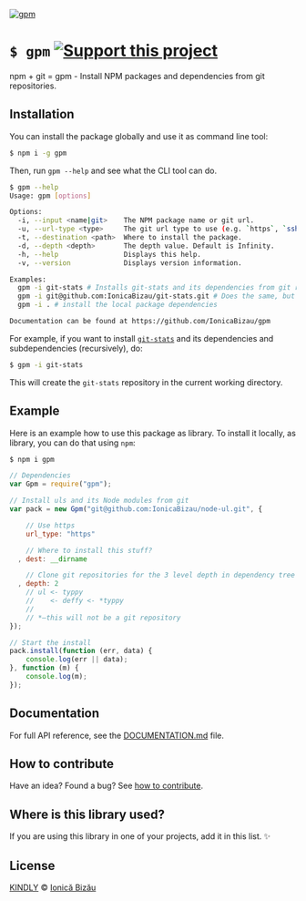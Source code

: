 [![gpm](http://i.imgur.com/lU98JRC.png)](#)

# `$ gpm` [![Support this project][donate-now]][paypal-donations]
npm + git = gpm - Install NPM packages and dependencies from git repositories.

## Installation

You can install the package globally and use it as command line tool:

```sh
$ npm i -g gpm
```

Then, run `gpm --help` and see what the CLI tool can do.

```sh
$ gpm --help
Usage: gpm [options]

Options:
  -i, --input <name|git>    The NPM package name or git url.              
  -u, --url-type <type>     The git url type to use (e.g. `https`, `ssh`).
  -t, --destination <path>  Where to install the package.                 
  -d, --depth <depth>       The depth value. Default is Infinity.         
  -h, --help                Displays this help.                           
  -v, --version             Displays version information.                 

Examples:
  gpm -i git-stats # Installs git-stats and its dependencies from git repositories.
  gpm -i git@github.com:IonicaBizau/git-stats.git # Does the same, but providing the git url
  gpm -i . # install the local package dependencies

Documentation can be found at https://github.com/IonicaBizau/gpm
```

For example, if you want to install [`git-stats`](https://github.com/IonicaBizau/git-stats) and its dependencies and subdependencies (recursively), do:

```sh
$ gpm -i git-stats
```

This will create the `git-stats` repository in the current working directory.

## Example

Here is an example how to use this package as library. To install it locally, as library, you can do that using `npm`:

```sh
$ npm i gpm
```

```js
// Dependencies
var Gpm = require("gpm");

// Install uls and its Node modules from git
var pack = new Gpm("git@github.com:IonicaBizau/node-ul.git", {

    // Use https
    url_type: "https"

    // Where to install this stuff?
  , dest: __dirname

    // Clone git repositories for the 3 level depth in dependency tree
  , depth: 2
    // ul <- typpy
    //    <- deffy <- *typpy
    //
    // *–this will not be a git repository
});

// Start the install
pack.install(function (err, data) {
    console.log(err || data);
}, function (m) {
    console.log(m);
});
```

## Documentation

For full API reference, see the [DOCUMENTATION.md][docs] file.

## How to contribute
Have an idea? Found a bug? See [how to contribute][contributing].

## Where is this library used?
If you are using this library in one of your projects, add it in this list. :sparkles:

## License

[KINDLY][license] © [Ionică Bizău][website]

[license]: http://ionicabizau.github.io/kindly-license/?author=Ionic%C4%83%20Biz%C4%83u%20%3Cbizauionica@gmail.com%3E&year=2015

[website]: http://ionicabizau.net
[paypal-donations]: https://www.paypal.com/cgi-bin/webscr?cmd=_s-xclick&hosted_button_id=RVXDDLKKLQRJW
[donate-now]: http://i.imgur.com/6cMbHOC.png

[contributing]: /CONTRIBUTING.md
[docs]: /DOCUMENTATION.md